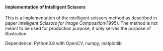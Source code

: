 #### Implementation of Intelligent Scissors

This is a implementation of the intelligent scissors method as described in paper
*Intelligent Scissors for Image Composition*(1995). The method is not meant to 
be used for production purpose, it only serves the purpose of illustration.

Dependence: Python3.8 with OpenCV, numpy, matplotlib